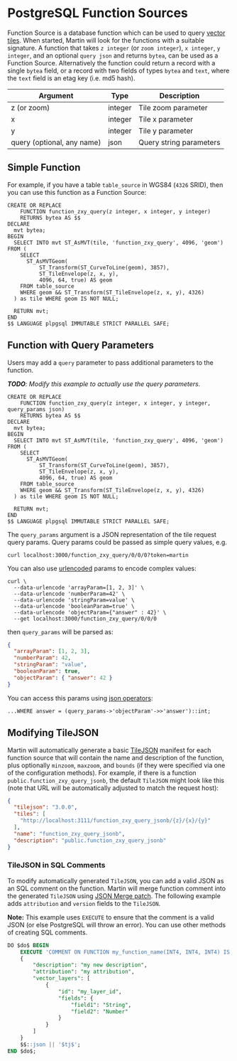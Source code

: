 # PostgreSQL Function Sources

Function Source is a database function which can be used to query [vector tiles](https://github.com/mapbox/vector-tile-spec). When started, Martin will look for the functions with a suitable signature. A function that takes `z integer` (or `zoom integer`), `x integer`, `y integer`, and an optional `query json` and returns `bytea`, can be used as a Function Source. Alternatively the function could return a record with a single `bytea` field, or a record with two fields of types `bytea` and `text`, where the `text` field is an etag key (i.e. md5 hash).

| Argument                   | Type    | Description             |
|----------------------------|---------|-------------------------|
| z (or zoom)                | integer | Tile zoom parameter     |
| x                          | integer | Tile x parameter        |
| y                          | integer | Tile y parameter        |
| query (optional, any name) | json    | Query string parameters |

## Simple Function
For example, if you have a table `table_source` in WGS84 (`4326` SRID), then you can use this function as a Function Source:

```sql, ignore
CREATE OR REPLACE
    FUNCTION function_zxy_query(z integer, x integer, y integer)
    RETURNS bytea AS $$
DECLARE
  mvt bytea;
BEGIN
  SELECT INTO mvt ST_AsMVT(tile, 'function_zxy_query', 4096, 'geom') FROM (
    SELECT
      ST_AsMVTGeom(
          ST_Transform(ST_CurveToLine(geom), 3857),
          ST_TileEnvelope(z, x, y),
          4096, 64, true) AS geom
    FROM table_source
    WHERE geom && ST_Transform(ST_TileEnvelope(z, x, y), 4326)
  ) as tile WHERE geom IS NOT NULL;

  RETURN mvt;
END
$$ LANGUAGE plpgsql IMMUTABLE STRICT PARALLEL SAFE;
```

## Function with Query Parameters
Users may add a `query` parameter to pass additional parameters to the function.

_**TODO**: Modify this example to actually use the query parameters._

```sql, ignore
CREATE OR REPLACE
    FUNCTION function_zxy_query(z integer, x integer, y integer, query_params json)
    RETURNS bytea AS $$
DECLARE
  mvt bytea;
BEGIN
  SELECT INTO mvt ST_AsMVT(tile, 'function_zxy_query', 4096, 'geom') FROM (
    SELECT
      ST_AsMVTGeom(
          ST_Transform(ST_CurveToLine(geom), 3857),
          ST_TileEnvelope(z, x, y),
          4096, 64, true) AS geom
    FROM table_source
    WHERE geom && ST_Transform(ST_TileEnvelope(z, x, y), 4326)
  ) as tile WHERE geom IS NOT NULL;

  RETURN mvt;
END
$$ LANGUAGE plpgsql IMMUTABLE STRICT PARALLEL SAFE;
```

The `query_params` argument is a JSON representation of the tile request query params.  Query params could be passed as simple query values, e.g.

```shell
curl localhost:3000/function_zxy_query/0/0/0?token=martin
```

You can also use [urlencoded](https://developer.mozilla.org/en-US/docs/Web/JavaScript/Reference/Global_Objects/encodeURIComponent) params to encode complex values:

```shell
curl \
  --data-urlencode 'arrayParam=[1, 2, 3]' \
  --data-urlencode 'numberParam=42' \
  --data-urlencode 'stringParam=value' \
  --data-urlencode 'booleanParam=true' \
  --data-urlencode 'objectParam={"answer" : 42}' \
  --get localhost:3000/function_zxy_query/0/0/0
```

then `query_params` will be parsed as:

```json
{
  "arrayParam": [1, 2, 3],
  "numberParam": 42,
  "stringParam": "value",
  "booleanParam": true,
  "objectParam": { "answer": 42 }
}
```

You can access this params using [json operators](https://www.postgresql.org/docs/current/functions-json.html):

```sql, ignore
...WHERE answer = (query_params->'objectParam'->>'answer')::int;
```

## Modifying TileJSON

Martin will automatically generate a basic [TileJSON](https://github.com/mapbox/tilejson-spec) manifest for each function source that will contain the name and description of the function, plus optionally `minzoom`, `maxzoom`, and `bounds` (if they were specified via one of the configuration methods).  For example, if there is a function `public.function_zxy_query_jsonb`, the default `TileJSON` might look like this (note that URL will be automatically adjusted to match the request host):

```json
{
  "tilejson": "3.0.0",
  "tiles": [
    "http://localhost:3111/function_zxy_query_jsonb/{z}/{x}/{y}"
  ],
  "name": "function_zxy_query_jsonb",
  "description": "public.function_zxy_query_jsonb"
}
```

### TileJSON in SQL Comments

To modify automatically generated `TileJSON`, you can add a valid JSON as an SQL comment on the function. Martin will merge function comment into the generated `TileJSON` using [JSON Merge patch](https://www.rfc-editor.org/rfc/rfc7386). The following example adds `attribution` and `version` fields to the `TileJSON`.

**Note:** This example uses `EXECUTE` to ensure that the comment is a valid JSON (or else PostgreSQL will throw an error).  You can use other methods of creating SQL comments.

```sql
DO $do$ BEGIN
    EXECUTE 'COMMENT ON FUNCTION my_function_name(INT4, INT4, INT4) IS $tj$' || $$
    {
        "description": "my new description",
        "attribution": "my attribution",
        "vector_layers": [
            {
                "id": "my_layer_id",
                "fields": {
                    "field1": "String",
                    "field2": "Number"
                }
            }
        ]
    }
    $$::json || '$tj$';
END $do$;
```
